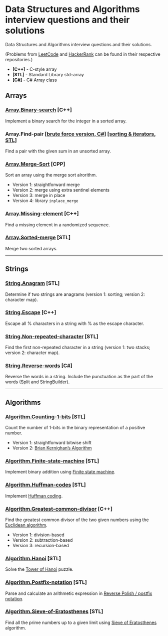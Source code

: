 # Data Structures and Algorithms interview questions and their solutions
Data Structures and Algorithms interview questions and their solutions.

(Problems from [LeetCode](https://github.com/andrei-kolesnik/leetcode) and [HackerRank](https://github.com/andrei-kolesnik/hackerrank) can be found in their respective repositories.)

* **[C++]** - C-style array
* **[STL]** - Standard Library std::array
* **[C#]** - C# Array class

## Arrays

### [Array.Binary-search](Array.Binary-search.CPP) [C++]
Implement a binary search for the integer in a sorted array.

### Array.Find-pair [[brute force version, C#]](Array.Find-pair.NET) [[sorting & iterators, STL]](Array.Find-pair.STL)
Find a pair with the given sum in an unsorted array.

### [Array.Merge-Sort](Array.Merge-sort.CPP) [CPP]
Sort an array using the merge sort alrorithm.
* Version 1: straightforward merge
* Version 2: merge using extra sentinel elements
* Version 3: merge in place
* Version 4: library `inplace_merge`

### [Array.Missing-element](Array.Missing-element.CPP) [C++]
Find a missing element in a randomized sequence.

### [Array.Sorted-merge](Array.Sorted-merge.STL) [STL]
Merge two sorted arrays.

---

## Strings

### [String.Anagram](String.Anagram.STL) [STL]
Determine if two strings are anagrams (version 1: sorting; version 2: character map).

### [String.Escape](String.Escape.CPP) [C++]
Escape all % characters in a string with % as the escape character.

### [String.Non-repeated-character](String.Non-repeated-character.STL) [STL]
Find the first non-repeated character in a string (version 1: two stacks; version 2: character map).

### [String.Reverse-words](String.Reverse-words.NET) [C#]
Reverse the words in a string. Include the punctuation as the part of the words (Split and StringBuilder).

---

## Algorithms

### [Algorithm.Counting-1-bits](Algorithm.Counting-1-bits.STL) [STL]
Count the number of 1-bits in the binary representation of a positive number.
* Version 1: straightforward bitwise shift
* Version 2: [Brian Kernighan’s Algorithm](https://graphics.stanford.edu/~seander/bithacks.html#CountBitsSetKernighan)

### [Algorithm.Finite-state-machine](Algorithm.Finite-state-machine.STL) [STL]
Implement binary addition using [Finite state machine](https://en.wikipedia.org/wiki/Finite-state_machine).

### [Algorithm.Huffman-codes](Algorithm.Huffman-codes.STL) [STL]
Implement [Huffman coding](https://en.wikipedia.org/wiki/Huffman_coding).

### [Algorithm.Greatest-common-divisor](Algorithm.Greatest-common-divisor.CPP) [C++]
Find the greatest common divisor of the two given numbers using the [Euclidean algorithm](https://en.wikipedia.org/wiki/Euclidean_algorithm).
* Version 1: division-based
* Version 2: subtraction-based
* Version 3: recursion-based

### [Algorithm.Hanoi](Algorithm.Hanoi.STL) [STL]
Solve the [Tower of Hanoi](https://en.wikipedia.org/wiki/Tower_of_Hanoi) puzzle.

### [Algorithm.Postfix-notation](Algorithm.Postfix-notation.STL) [STL]
Parse and calculate an arithmetic expression in [Reverse Polish / postfix notation](https://en.wikipedia.org/wiki/Reverse_Polish_notation).

### [Algorithm.Sieve-of-Eratosthenes](Algorithm.Sieve-of-Eratosthenes.STL) [STL]
Find all the prime numbers up to a given limit using [Sieve of Eratosthenes](https://en.wikipedia.org/wiki/Sieve_of_Eratosthenes) algorithm.
